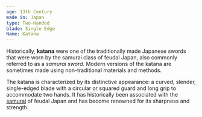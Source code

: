 ```yaml
---
age: 13th Century
made in: Japan
type: Two-Handed
blade: Single Edge
Name: Katana
---
```


Historically, **katana** were one of the traditionally made Japanese swords that were worn by the samurai class of feudal Japan, also commonly referred to as a *samurai sword*. Modern versions of the katana are sometimes made using non-traditional materials and methods.

The katana is characterized by its distinctive appearance: a curved, slender, single-edged blade with a circular or squared guard and long grip to accommodate two hands. It has historically been associated with the [samurai](http://en.wikipedia.org/wiki/Samurai) of feudal Japan and has become renowned for its sharpness and strength.